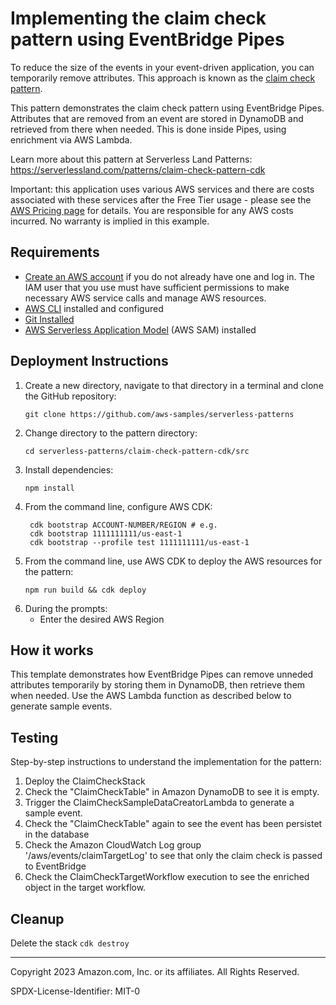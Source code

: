 # Implementing the claim check pattern using EventBridge Pipes

To reduce the size of the events in your event-driven application, you can temporarily remove attributes. This approach is known as the [claim check pattern](https://www.enterpriseintegrationpatterns.com/patterns/messaging/StoreInLibrary.html).

This pattern demonstrates the claim check pattern using EventBridge Pipes. Attributes that are removed from an event are stored in DynamoDB and retrieved from there when needed. This is done inside Pipes, using enrichment via AWS Lambda.

Learn more about this pattern at Serverless Land Patterns: https://serverlessland.com/patterns/claim-check-pattern-cdk

Important: this application uses various AWS services and there are costs associated with these services after the Free Tier usage - please see the [AWS Pricing page](https://aws.amazon.com/pricing/) for details. You are responsible for any AWS costs incurred. No warranty is implied in this example.

## Requirements

* [Create an AWS account](https://portal.aws.amazon.com/gp/aws/developer/registration/index.html) if you do not already have one and log in. The IAM user that you use must have sufficient permissions to make necessary AWS service calls and manage AWS resources.
* [AWS CLI](https://docs.aws.amazon.com/cli/latest/userguide/install-cliv2.html) installed and configured
* [Git Installed](https://git-scm.com/book/en/v2/Getting-Started-Installing-Git)
* [AWS Serverless Application Model](https://docs.aws.amazon.com/serverless-application-model/latest/developerguide/serverless-sam-cli-install.html) (AWS SAM) installed

## Deployment Instructions

1. Create a new directory, navigate to that directory in a terminal and clone the GitHub repository:
    ``` 
    git clone https://github.com/aws-samples/serverless-patterns
    ```
1. Change directory to the pattern directory:
    ```
    cd serverless-patterns/claim-check-pattern-cdk/src
    ```
1. Install dependencies:
    ```
    npm install
    ```
1. From the command line, configure AWS CDK:
   ```
    cdk bootstrap ACCOUNT-NUMBER/REGION # e.g.
    cdk bootstrap 1111111111/us-east-1
    cdk bootstrap --profile test 1111111111/us-east-1
   ```
1. From the command line, use AWS CDK to deploy the AWS resources for the pattern:
    ```
    npm run build && cdk deploy 
    ```
1. During the prompts:
    * Enter the desired AWS Region
    

## How it works

This template demonstrates how EventBridge Pipes can remove unneded attributes temporarily by storing them in DynamoDB, then retrieve them when needed. Use the AWS Lambda function as described below to generate sample events.

## Testing

Step-by-step instructions to understand the implementation for the pattern:

1. Deploy the ClaimCheckStack
2. Check the "ClaimCheckTable" in Amazon DynamoDB to see it is empty.
2. Trigger the ClaimCheckSampleDataCreatorLambda to generate a sample event.
3. Check the "ClaimCheckTable" again to see the event has been persistet in the database
4. Check the Amazon CloudWatch Log group '/aws/events/claimTargetLog' to see that only the claim check is passed to EventBridge
5. Check the ClaimCheckTargetWorkflow execution to see the enriched object in the target workflow.

## Cleanup
 
Delete the stack
    ```cdk destroy```

----
Copyright 2023 Amazon.com, Inc. or its affiliates. All Rights Reserved.

SPDX-License-Identifier: MIT-0
